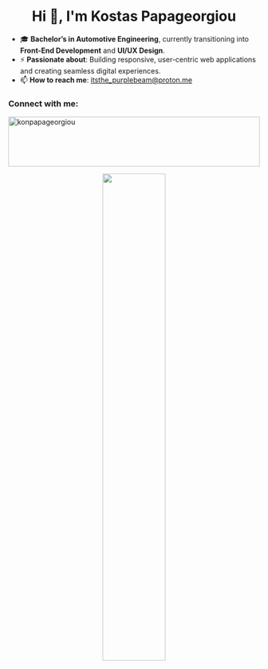 <h1 align="center">Hi 👋, I'm Kostas Papageorgiou</h1>

- 🎓 **Bachelor’s in Automotive Engineering**, currently transitioning into **Front-End Development** and **UI/UX Design**.
- ⚡ **Passionate about**: Building responsive, user-centric web applications and creating seamless digital experiences.
- 📫 **How to reach me**: itsthe_purplebeam@proton.me

<h3 align="left">Connect with me:</h3>
<p align="left">
  <a href="https://linkedin.com/in/konpapageorgiou" target="blank">
    <img align="center" width="100%" height="100px" src="https://img.shields.io/badge/konpapageorgiou-LinkedIn-blue" alt="konpapageorgiou" />
  </a>
</p>
<p align="center" width="100%" styles="border-radius: 20%">
<img align="center"  width="50%" src="https://i.giphy.com/media/v1.Y2lkPTc5MGI3NjExa3VyZ3J4dmlwNjE3djUzbXRkcG9oenBxYWVlbzE3aW5xZ2N1azVvMCZlcD12MV9pbnRlcm5hbF9naWZfYnlfaWQmY3Q9Zw/j3mdQpQ9SKxFOWs9gy/giphy.gif">
</p>
